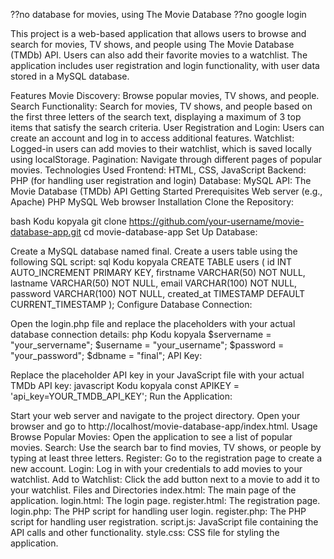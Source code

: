 ??no database for movies, using The Movie Database
??no google login



This project is a web-based application that allows users to browse and search for movies, TV shows, and people using The Movie Database (TMDb) API. Users can also add their favorite movies to a watchlist. The application includes user registration and login functionality, with user data stored in a MySQL database.

Features
Movie Discovery: Browse popular movies, TV shows, and people.
Search Functionality: Search for movies, TV shows, and people based on the first three letters of the search text, displaying a maximum of 3 top items that satisfy the search criteria.
User Registration and Login: Users can create an account and log in to access additional features.
Watchlist: Logged-in users can add movies to their watchlist, which is saved locally using localStorage.
Pagination: Navigate through different pages of popular movies.
Technologies Used
Frontend: HTML, CSS, JavaScript
Backend: PHP (for handling user registration and login)
Database: MySQL
API: The Movie Database (TMDb) API
Getting Started
Prerequisites
Web server (e.g., Apache)
PHP
MySQL
Web browser
Installation
Clone the Repository:

bash
Kodu kopyala
git clone https://github.com/your-username/movie-database-app.git
cd movie-database-app
Set Up Database:

Create a MySQL database named final.
Create a users table using the following SQL script:
sql
Kodu kopyala
CREATE TABLE users (
    id INT AUTO_INCREMENT PRIMARY KEY,
    firstname VARCHAR(50) NOT NULL,
    lastname VARCHAR(50) NOT NULL,
    email VARCHAR(100) NOT NULL,
    password VARCHAR(100) NOT NULL,
    created_at TIMESTAMP DEFAULT CURRENT_TIMESTAMP
);
Configure Database Connection:

Open the login.php file and replace the placeholders with your actual database connection details:
php
Kodu kopyala
$servername = "your_servername";
$username = "your_username";
$password = "your_password";
$dbname = "final";
API Key:

Replace the placeholder API key in your JavaScript file with your actual TMDb API key:
javascript
Kodu kopyala
const APIKEY = 'api_key=YOUR_TMDB_API_KEY';
Run the Application:

Start your web server and navigate to the project directory.
Open your browser and go to http://localhost/movie-database-app/index.html.
Usage
Browse Popular Movies: Open the application to see a list of popular movies.
Search: Use the search bar to find movies, TV shows, or people by typing at least three letters.
Register: Go to the registration page to create a new account.
Login: Log in with your credentials to add movies to your watchlist.
Add to Watchlist: Click the add button next to a movie to add it to your watchlist.
Files and Directories
index.html: The main page of the application.
login.html: The login page.
register.html: The registration page.
login.php: The PHP script for handling user login.
register.php: The PHP script for handling user registration.
script.js: JavaScript file containing the API calls and other functionality.
style.css: CSS file for styling the application.

